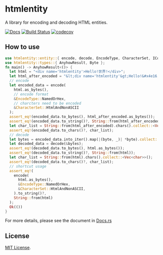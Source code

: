 # htmlentity

A library for encoding and decoding HTML entities.

[![Docs](https://docs.rs/htmlentity/badge.svg)](https://docs.rs/htmlentity)
[![Build Status](https://github.com/fefit/htmlentity/actions/workflows/test.yml/badge.svg)](https://github.com/fefit/htmlentity/actions)
[![codecov](https://codecov.io/gh/fefit/htmlentity/branch/main/graph/badge.svg)](https://codecov.io/gh/fefit/htmlentity)

## How to use

```rust
use htmlentity::entity::{ encode, decode, EncodeType, CharacterSet, ICodedDataTrait };
use htmlentity::types::{ AnyhowResult, Byte };
fn main() -> AnyhowResult<()> {
  let html = "<div name='htmlentity'>Hello!世界!</div>";
  let html_after_encoded = "&lt;div name='htmlentity'&gt;Hello!&#x4e16;&#x754c;!&lt;/div&gt;";
  // encode
  let encoded_data = encode(
    html.as_bytes(), 
    // encode format
    &EncodeType::NamedOrHex,
    // charcters need to be encoded 
    &CharacterSet::HtmlAndNonASCII
  );
  assert_eq!(encoded_data.to_bytes(), html_after_encoded.as_bytes());
  assert_eq!(encoded_data.to_string()?, String::from(html_after_encoded));
  let char_list = String::from(html_after_encoded).chars().collect::<Vec<char>>();
  assert_eq!(encoded_data.to_chars()?, char_list);
  // decode
  let bytes = encoded_data.into_iter().map(|(byte, _)| *byte).collect::<Vec<Byte>>();
  let decoded_data = decode(&bytes);
  assert_eq!(decoded_data.to_bytes(), html.as_bytes());
  assert_eq!(decoded_data.to_string()?, String::from(html));
  let char_list = String::from(html).chars().collect::<Vec<char>>();
  assert_eq!(decoded_data.to_chars()?, char_list);
  // shortcut usage
  assert_eq!(
    encode(
      html.as_bytes(), 
      &EncodeType::NamedOrHex,
      &CharacterSet::HtmlAndNonASCII,
    ).to_string()?,
    String::from(html)
  );
  Ok(())
}
```

For more details, please see the document in [Docs.rs](https://docs.rs/htmlentity)

## License

[MIT License](./LICENSE).
